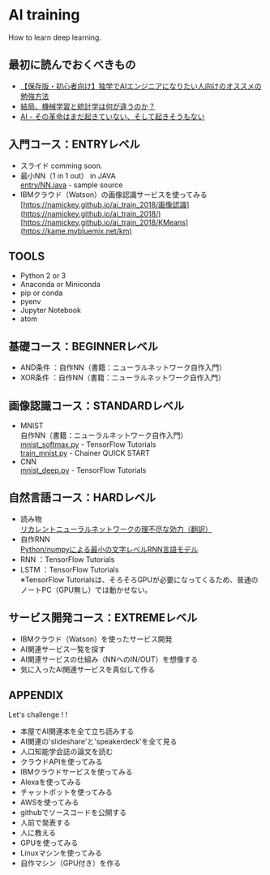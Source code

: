 # AI training
How to learn deep learning.

## 最初に読んでおくべきもの
* [【保存版・初心者向け】独学でAIエンジニアになりたい人向けのオススメの勉強方法](https://qiita.com/tani_AI_Academy/items/4da02cb056646ba43b9d)  
* [結局、機械学習と統計学は何が違うのか？](https://qiita.com/KanNishida/items/8ab8553b17cb57e772d6)  
* [AI - その革命はまだ起きていない、そして起きそうもない](https://qiita.com/KanNishida/items/dfab2a09ff1e07139492)  

## 入門コース：ENTRYレベル
* スライド
comming soon.
* 最小NN（1 in 1 out） in JAVA  
[entry/NN.java](entry/NN.java) - sample source
* IBMクラウド（Watson）の画像認識サービスを使ってみる  
[https://namickey.github.io/ai_train_2018/画像認識](https://namickey.github.io/ai_train_2018/)  
[https://namickey.github.io/ai_train_2018/KMeans](https://kame.mybluemix.net/km)  

## TOOLS
* Python 2 or 3
* Anaconda or Miniconda
* pip or conda
* pyenv
* Jupyter Notebook
* atom

## 基礎コース：BEGINNERレベル
* AND条件 ：自作NN（書籍：ニューラルネットワーク自作入門）
* XOR条件 ：自作NN（書籍：ニューラルネットワーク自作入門）

## 画像認識コース：STANDARDレベル
* MNIST  
自作NN（書籍：ニューラルネットワーク自作入門）  
[mnist_softmax.py](https://github.com/tensorflow/tensorflow/blob/master/tensorflow/examples/tutorials/mnist/mnist_softmax.py) - TensorFlow Tutorials  
[train_mnist.py](https://chainer.org/) - Chainer QUICK START  
* CNN  
[mnist_deep.py](https://github.com/tensorflow/tensorflow/blob/master/tensorflow/examples/tutorials/mnist/mnist_deep.py) - TensorFlow Tutorials  

## 自然言語コース：HARDレベル
* 読み物  
[リカレントニューラルネットワークの理不尽な効力（翻訳）](https://qiita.com/KojiOhki/items/397f157342e0def06a9b)  
* 自作RNN  
[Python/numpyによる最小の文字レベルRNN言語モデル](https://gist.github.com/karpathy/d4dee566867f8291f086)  
* RNN ：TensorFlow Tutorials  
* LSTM ：TensorFlow Tutorials  
※TensorFlow Tutorialsは、そろそろGPUが必要になってくるため、普通のノートPC（GPU無し）では動かせない。

## サービス開発コース：EXTREMEレベル
* IBMクラウド（Watson）を使ったサービス開発
 * AI関連サービス一覧を探す
 * AI関連サービスの仕組み（NNへのIN/OUT）を想像する
 * 気に入ったAI関連サービスを真似して作る

## APPENDIX
Let's challenge ! !
* 本屋でAI関連本を全て立ち読みする
* AI関連の'slideshare'と'speakerdeck'を全て見る
* 人口知能学会誌の論文を読む
* クラウドAPIを使ってみる
* IBMクラウドサービスを使ってみる
* Alexaを使ってみる
* チャットボットを使ってみる
* AWSを使ってみる
* githubでソースコードを公開する
* 人前で発表する
* 人に教える
* GPUを使ってみる
* Linuxマシンを使ってみる
* 自作マシン（GPU付き）を作る
